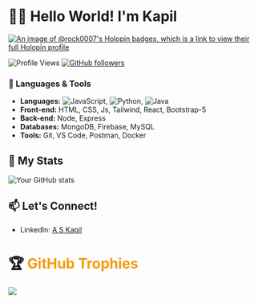 # 👩‍💻 Hello World! I'm Kapil
[![An image of @rock0007's Holopin badges, which is a link to view their full Holopin profile](https://holopin.me/rock0007)](https://holopin.io/@rock0007)

![Profile Views](https://komarev.com/ghpvc/?username=rock0007&color=green) [![GitHub followers](https://img.shields.io/github/followers/rock0007?style=social)](https://github.com/rock0007) 

### 🌟 Languages & Tools
- **Languages:** ![JavaScript](https://img.shields.io/badge/JavaScript-★★★★☆-yellow), ![Python](https://img.shields.io/badge/Python-★★★★☆-blue), ![Java](https://img.shields.io/badge/Java-★★★☆☆-red)
- **Front-end:** HTML, CSS, Js, Tailwind, React, Bootstrap-5
- **Back-end:** Node, Express
- **Databases:** MongoDB, Firebase, MySQL
- **Tools:** Git, VS Code, Postman, Docker

## 🧠 My Stats
![Your GitHub stats](https://github-readme-stats.vercel.app/api?username=rock0007&show_icons=true&theme=radical)

## 📫 Let's Connect!
- LinkedIn: [A S Kapil](https://www.linkedin.com/in/askapil07/)

# 🏆 <span style="color: #f49c10;">GitHub Trophies </span>
![](https://github-profile-trophy.vercel.app/?username=rock0007&theme=radical&no-frame=false&no-bg=false&margin-w=4)
